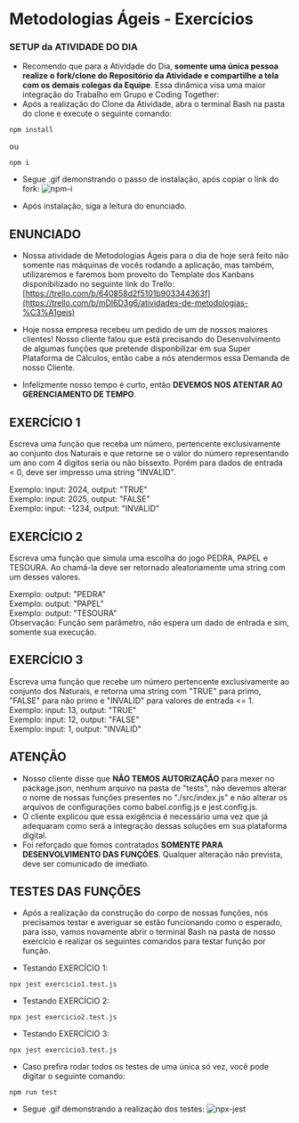 # Metodologias Ágeis - Exercícios

### SETUP da ATIVIDADE DO DIA
 - Recomendo que para a Atividade do Dia, **somente uma única pessoa realize o fork/clone do Repositório da Atividade e compartilhe a tela com os demais colegas da Equipe**. Essa dinâmica visa uma maior integração do Trabalho em Grupo e Coding Together:
 - Após a realização do Clone da Atividade, abra o terminal Bash na pasta do clone e execute o seguinte comando:
 ```node
 npm install
 ```
 ou 
 ```node
 npm i
 ```
 - Segue .gif demonstrando o passo de instalação, após copiar o link do fork:
![npm-i](https://user-images.githubusercontent.com/52759918/223799337-5e4a1d66-ca89-4089-80c5-bdcfc68aebf9.gif)

 - Após instalação, siga a leitura do enunciado.

## ENUNCIADO

- Nossa atividade de Metodologias Ágeis para o dia de hoje será feito não somente nas máquinas de vocês rodando a aplicação, mas também, utilizaremos e faremos bom proveito do Template dos Kanbans disponibilizado no seguinte link do Trello: [https://trello.com/b/640858d2f5101b903344363f](https://trello.com/b/mDl6D3g6/atividades-de-metodologias-%C3%A1geis)

- Hoje nossa empresa recebeu um pedido de um de nossos maiores clientes! Nosso cliente falou que está precisando do Desenvolvimento de algumas funções que pretende disponbilizar em sua Super Plataforma de Cálculos, então cabe a nós atendermos essa Demanda de nosso Cliente.

- Infelizmente nosso tempo é curto, então **DEVEMOS NOS ATENTAR AO GERENCIAMENTO DE TEMPO**.

## EXERCÍCIO 1
Escreva uma função que receba um número, pertencente exclusivamente ao conjunto dos Naturais e que retorne se o valor do número representando um ano com 4 digitos seria ou não bissexto. Porém para dados de entrada < 0, deve ser impresso uma string "INVALID".

  Exemplo: input: 2024, output: "TRUE"<br/>
  Exemplo: input: 2025, output: "FALSE"<br/>
  Exemplo: input: -1234, output: "INVALID"<br/>

## EXERCÍCIO 2
Escreva uma função que simula uma escolha do jogo PEDRA, PAPEL e TESOURA. Ao chamá-la deve ser retornado aleatoriamente uma string com um desses valores.

  Exemplo: output: "PEDRA"<br/>
  Exemplo: output: "PAPEL"<br/>
  Exemplo: output: "TESOURA"<br/>
  Observação: Função sem parâmetro, não espera um dado de entrada e sim, somente sua execução.<br/>

## EXERCÍCIO 3
Escreva uma função que recebe um número pertencente exclusivamente ao conjunto dos Naturais, e retorna uma string com "TRUE" para primo, "FALSE" para não primo e "INVALID" para valores de entrada <= 1.
  Exemplo: input: 13, output: "TRUE"<br/>
  Exemplo: input: 12, output: "FALSE"<br/>
  Exemplo: input: 1, output: "INVALID"<br/>


## ATENÇÃO
- Nosso cliente disse que **NÃO TEMOS AUTORIZAÇÃO** para mexer no package.json, nenhum arquivo na pasta de "tests", não devemos alterar o nome de nossas funções presentes no "./src/index.js" e não alterar os arquivos de configurações como babel.config.js e jest.config.js.
- O cliente explicou que essa exigência é necessário uma vez que já adequaram como será a integração dessas soluções em sua plataforma digital.
- Foi reforçado que fomos contratados **SOMENTE PARA DESENVOLVIMENTO DAS FUNÇÕES**. Qualquer alteração não prevista, deve ser comunicado de imediato.

## TESTES DAS FUNÇÕES
- Após a realização da construção do corpo de nossas funções, nós precisamos testar e averiguar se estão funcionando como o esperado, para isso, vamos novamente abrir o terminal Bash na pasta de nosso exercício e realizar os seguintes comandos para testar função por função.

- Testando EXERCÍCIO 1:
```node
npx jest exercicio1.test.js
```

- Testando EXERCÍCIO 2:
```node
npx jest exercicio2.test.js
```

- Testando EXERCÍCIO 3:
```node
npx jest exercicio3.test.js
```

- Caso prefira rodar todos os testes de uma única só vez, você pode digitar o seguinte comando:
```node
npm run test
```
- Segue .gif demonstrando a realização dos testes:
![npx-jest](https://user-images.githubusercontent.com/52759918/223805317-7be10e97-d377-4ec6-9126-d3f59940c4ab.gif)
